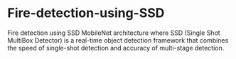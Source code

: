 # Fire-detection-using-SSD
Fire detection using SSD MobileNet architecture where SSD (Single Shot MultiBox Detector) is a real-time object detection framework that combines the speed of single-shot detection and accuracy of multi-stage detection.
